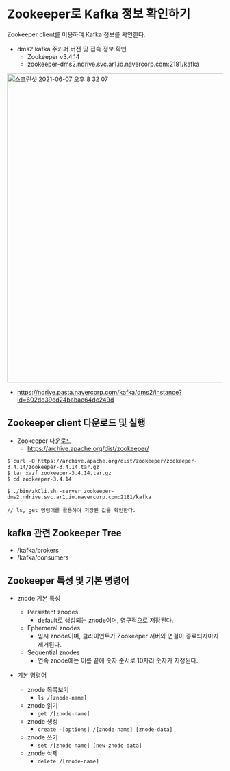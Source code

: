 # Zookeeper로 Kafka 정보 확인하기
 Zookeeper client를 이용하여 Kafka 정보를 확인한다.

* dms2 kafka 주키퍼 버전 및 접속 정보 확인
    * Zookeeper v3.4.14
    * zookeeper-dms2.ndrive.svc.ar1.io.navercorp.com:2181/kafka

<img width="720" alt="스크린샷 2021-06-07 오후 8 32 07" src="https://media.oss.navercorp.com/user/1698/files/85644c80-c7d0-11eb-989c-a7c3923bd636">

* https://ndrive.pasta.navercorp.com/kafka/dms2/instance?id=602dc39ed24babae64dc249d

## Zookeeper client 다운로드 및 실행

* Zookeeper 다운로드
    * https://archive.apache.org/dist/zookeeper/

```
$ curl -O https://archive.apache.org/dist/zookeeper/zookeeper-3.4.14/zookeeper-3.4.14.tar.gz
$ tar xvzf zookeeper-3.4.14.tar.gz
$ cd zookeeper-3.4.14

$ ./bin/zkCli.sh -server zookeeper-dms2.ndrive.svc.ar1.io.navercorp.com:2181/kafka

// ls, get 명령어를 활용하여 저장된 값을 확인한다.
```

## kafka 관련 Zookeeper Tree
* /kafka/brokers
* /kafka/consumers


## Zookeeper 특성 및 기본 명령어 
* znode 기본 특성
    * Persistent znodes
      * default로 생성되는 znode이며, 영구적으로 저장된다.
    * Ephemeral znodes
      * 임시 znode이며, 클라이언트가 Zookeeper 서버와 연결이 종료되자마자 제거된다.
    * Sequential znodes
      * 연속 znode에는 이름 끝에 숫자 순서로 10자리 숫자가 지정된다.


* 기본 명령어    
    * znode 목록보기
      * ```ls /[znode-name]```
    * znode 읽기
      * ```get /[znode-name]```
    * znode 생성
      * ```create -[options] /[znode-name] [znode-data]```
    * znode 쓰기
      * ```set /[znode-name] [new-znode-data]```
    * znode 삭제
      * ```delete /[znode-name]```